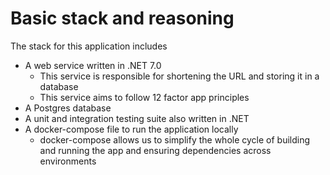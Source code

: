 # Basic stack and reasoning

The stack for this application includes
- A web service written in .NET 7.0
  - This service is responsible for shortening the URL and storing it in a database
  - This service aims to follow 12 factor app principles
- A Postgres database
- A unit and integration testing suite also written in .NET
- A docker-compose file to run the application locally
  - docker-compose allows us to simplify the whole cycle of building and running the app and ensuring dependencies across environments
